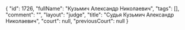 {
    "id": 1726,
    "fullName": "Кузьмич Александр Николаевич",
    "tags": [],
    "comment": "",
    "layout": "judge",
    "title": "Судья Кузьмич Александр Николаевич",
    "court": null,
    "previousCourt": null
}